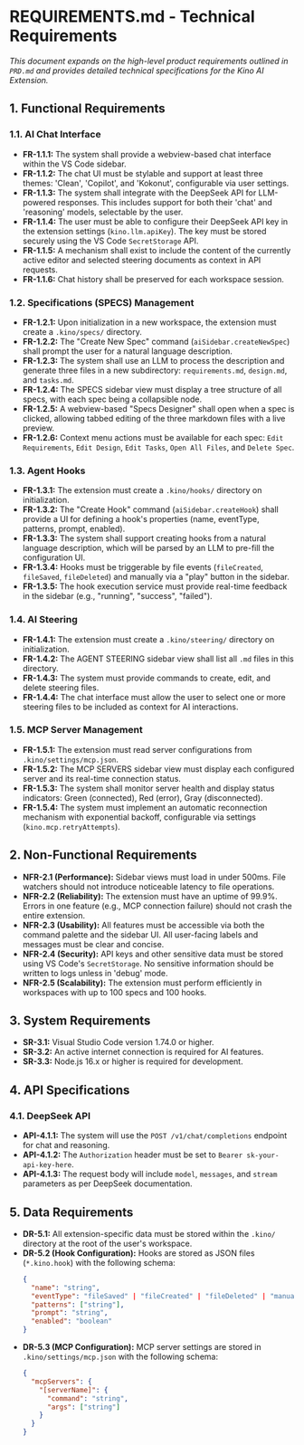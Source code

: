 # REQUIREMENTS.md - Technical Requirements

*This document expands on the high-level product requirements outlined in `PRD.md` and provides detailed technical specifications for the Kino AI Extension.*

## 1. Functional Requirements

### 1.1. AI Chat Interface
- **FR-1.1.1:** The system shall provide a webview-based chat interface within the VS Code sidebar.
- **FR-1.1.2:** The chat UI must be stylable and support at least three themes: 'Clean', 'Copilot', and 'Kokonut', configurable via user settings.
- **FR-1.1.3:** The system shall integrate with the DeepSeek API for LLM-powered responses. This includes support for both their 'chat' and 'reasoning' models, selectable by the user.
- **FR-1.1.4:** The user must be able to configure their DeepSeek API key in the extension settings (`kino.llm.apiKey`). The key must be stored securely using the VS Code `SecretStorage` API.
- **FR-1.1.5:** A mechanism shall exist to include the content of the currently active editor and selected steering documents as context in API requests.
- **FR-1.1.6:** Chat history shall be preserved for each workspace session.

### 1.2. Specifications (SPECS) Management
- **FR-1.2.1:** Upon initialization in a new workspace, the extension must create a `.kino/specs/` directory.
- **FR-1.2.2:** The "Create New Spec" command (`aiSidebar.createNewSpec`) shall prompt the user for a natural language description.
- **FR-1.2.3:** The system shall use an LLM to process the description and generate three files in a new subdirectory: `requirements.md`, `design.md`, and `tasks.md`.
- **FR-1.2.4:** The SPECS sidebar view must display a tree structure of all specs, with each spec being a collapsible node.
- **FR-1.2.5:** A webview-based "Specs Designer" shall open when a spec is clicked, allowing tabbed editing of the three markdown files with a live preview.
- **FR-1.2.6:** Context menu actions must be available for each spec: `Edit Requirements`, `Edit Design`, `Edit Tasks`, `Open All Files`, and `Delete Spec`.

### 1.3. Agent Hooks
- **FR-1.3.1:** The extension must create a `.kino/hooks/` directory on initialization.
- **FR-1.3.2:** The "Create Hook" command (`aiSidebar.createHook`) shall provide a UI for defining a hook's properties (name, eventType, patterns, prompt, enabled).
- **FR-1.3.3:** The system shall support creating hooks from a natural language description, which will be parsed by an LLM to pre-fill the configuration UI.
- **FR-1.3.4:** Hooks must be triggerable by file events (`fileCreated`, `fileSaved`, `fileDeleted`) and manually via a "play" button in the sidebar.
- **FR-1.3.5:** The hook execution service must provide real-time feedback in the sidebar (e.g., "running", "success", "failed").

### 1.4. AI Steering
- **FR-1.4.1:** The extension must create a `.kino/steering/` directory on initialization.
- **FR-1.4.2:** The AGENT STEERING sidebar view shall list all `.md` files in this directory.
- **FR-1.4.3:** The system must provide commands to create, edit, and delete steering files.
- **FR-1.4.4:** The chat interface must allow the user to select one or more steering files to be included as context for AI interactions.

### 1.5. MCP Server Management
- **FR-1.5.1:** The extension must read server configurations from `.kino/settings/mcp.json`.
- **FR-1.5.2:** The MCP SERVERS sidebar view must display each configured server and its real-time connection status.
- **FR-1.5.3:** The system shall monitor server health and display status indicators: Green (connected), Red (error), Gray (disconnected).
- **FR-1.5.4:** The system must implement an automatic reconnection mechanism with exponential backoff, configurable via settings (`kino.mcp.retryAttempts`).

## 2. Non-Functional Requirements

- **NFR-2.1 (Performance):** Sidebar views must load in under 500ms. File watchers should not introduce noticeable latency to file operations.
- **NFR-2.2 (Reliability):** The extension must have an uptime of 99.9%. Errors in one feature (e.g., MCP connection failure) should not crash the entire extension.
- **NFR-2.3 (Usability):** All features must be accessible via both the command palette and the sidebar UI. All user-facing labels and messages must be clear and concise.
- **NFR-2.4 (Security):** API keys and other sensitive data must be stored using VS Code's `SecretStorage`. No sensitive information should be written to logs unless in 'debug' mode.
- **NFR-2.5 (Scalability):** The extension must perform efficiently in workspaces with up to 100 specs and 100 hooks.

## 3. System Requirements

- **SR-3.1:** Visual Studio Code version 1.74.0 or higher.
- **SR-3.2:** An active internet connection is required for AI features.
- **SR-3.3:** Node.js 16.x or higher is required for development.

## 4. API Specifications

### 4.1. DeepSeek API
- **API-4.1.1:** The system will use the `POST /v1/chat/completions` endpoint for chat and reasoning.
- **API-4.1.2:** The `Authorization` header must be set to `Bearer sk-your-api-key-here`.
- **API-4.1.3:** The request body will include `model`, `messages`, and `stream` parameters as per DeepSeek documentation.

## 5. Data Requirements

- **DR-5.1:** All extension-specific data must be stored within the `.kino/` directory at the root of the user's workspace.
- **DR-5.2 (Hook Configuration):** Hooks are stored as JSON files (`*.kino.hook`) with the following schema:
  ```json
  {
    "name": "string",
    "eventType": "fileSaved" | "fileCreated" | "fileDeleted" | "manual",
    "patterns": ["string"],
    "prompt": "string",
    "enabled": "boolean"
  }
  ```
- **DR-5.3 (MCP Configuration):** MCP server settings are stored in `.kino/settings/mcp.json` with the following schema:
  ```json
  {
    "mcpServers": {
      "[serverName]": {
        "command": "string",
        "args": ["string"]
      }
    }
  }
  ```
